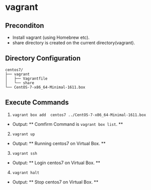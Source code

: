 # vagrant

## Preconditon
- Install vagrant (using Homebrew etc).
- share directory is created on the current directory(vagrant).

## Directory Configuration
    centos7/
    ├── vagrant
    │   ├── Vagrantfile
    │   └── share
    └── CentOS-7-x86_64-Minimal-1611.box

## Execute Commands
1. `vagrant box add  centos7 ../CentOS-7-x86_64-Minimal-1611.box`
 - Output: ** Comfirm Command is `vagrant box list`. **

2. `vagrant up`
 - Output: ** Running centos7 on Virtual Box. **

3. `vagrant ssh`
 - Output: ** Login centos7 on Virtual Box. **

4. `vagrant halt`
 - Output: ** Stop centos7 on Virtual Box. **


